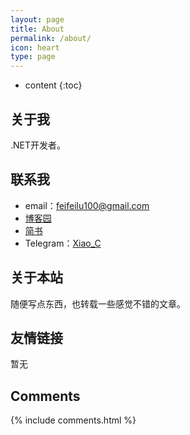 ```yaml
---
layout: page
title: About
permalink: /about/
icon: heart
type: page
---
```


* content
{:toc}
## 关于我

.NET开发者。

## 联系我

* email：feifeilu100@gmail.com
* [博客园](http://www.cnblogs.com/doThing/)
* [简书](https://www.jianshu.com/u/f67e4b95e6b0)
* Telegram：[Xiao_C](https://t.me/Xiao_C)

## 关于本站

随便写点东西，也转载一些感觉不错的文章。

## 友情链接

暂无

## Comments

{% include comments.html %}
